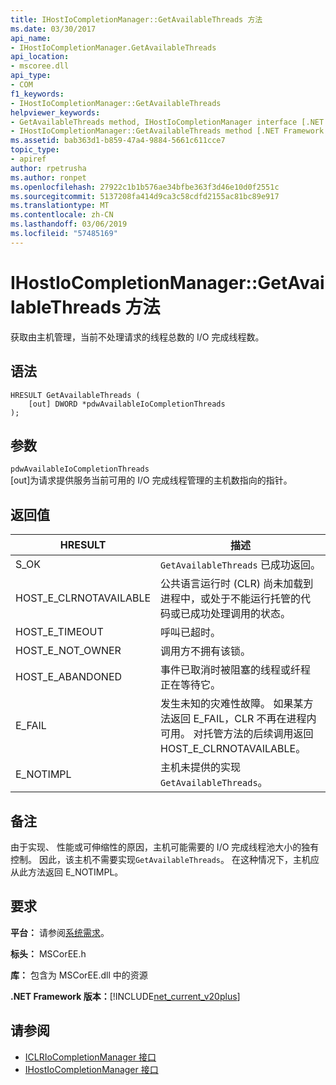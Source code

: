 ```yaml
---
title: IHostIoCompletionManager::GetAvailableThreads 方法
ms.date: 03/30/2017
api_name:
- IHostIoCompletionManager.GetAvailableThreads
api_location:
- mscoree.dll
api_type:
- COM
f1_keywords:
- IHostIoCompletionManager::GetAvailableThreads
helpviewer_keywords:
- GetAvailableThreads method, IHostIoCompletionManager interface [.NET Framework hosting]
- IHostIoCompletionManager::GetAvailableThreads method [.NET Framework hosting]
ms.assetid: bab363d1-b859-47a4-9884-5661c611cce7
topic_type:
- apiref
author: rpetrusha
ms.author: ronpet
ms.openlocfilehash: 27922c1b1b576ae34bfbe363f3d46e10d0f2551c
ms.sourcegitcommit: 5137208fa414d9ca3c58cdfd2155ac81bc89e917
ms.translationtype: MT
ms.contentlocale: zh-CN
ms.lasthandoff: 03/06/2019
ms.locfileid: "57485169"
---
```

# <a name="ihostiocompletionmanagergetavailablethreads-method"></a>IHostIoCompletionManager::GetAvailableThreads 方法
获取由主机管理，当前不处理请求的线程总数的 I/O 完成线程数。  
  
## <a name="syntax"></a>语法  
  
```  
HRESULT GetAvailableThreads (  
    [out] DWORD *pdwAvailableIoCompletionThreads  
);  
```  
  
## <a name="parameters"></a>参数  
 `pdwAvailableIoCompletionThreads`  
 [out]为请求提供服务当前可用的 I/O 完成线程管理的主机数指向的指针。  
  
## <a name="return-value"></a>返回值  
  
|HRESULT|描述|  
|-------------|-----------------|  
|S_OK|`GetAvailableThreads` 已成功返回。|  
|HOST_E_CLRNOTAVAILABLE|公共语言运行时 (CLR) 尚未加载到进程中，或处于不能运行托管的代码或已成功处理调用的状态。|  
|HOST_E_TIMEOUT|呼叫已超时。|  
|HOST_E_NOT_OWNER|调用方不拥有该锁。|  
|HOST_E_ABANDONED|事件已取消时被阻塞的线程或纤程正在等待它。|  
|E_FAIL|发生未知的灾难性故障。 如果某方法返回 E_FAIL，CLR 不再在进程内可用。 对托管方法的后续调用返回 HOST_E_CLRNOTAVAILABLE。|  
|E_NOTIMPL|主机未提供的实现`GetAvailableThreads`。|  
  
## <a name="remarks"></a>备注  
 由于实现、 性能或可伸缩性的原因，主机可能需要的 I/O 完成线程池大小的独有控制。 因此，该主机不需要实现`GetAvailableThreads`。 在这种情况下，主机应从此方法返回 E_NOTIMPL。  
  
## <a name="requirements"></a>要求  
 **平台：** 请参阅[系统需求](../../../../docs/framework/get-started/system-requirements.md)。  
  
 **标头：** MSCorEE.h  
  
 **库：** 包含为 MSCorEE.dll 中的资源  
  
 **.NET Framework 版本：**[!INCLUDE[net_current_v20plus](../../../../includes/net-current-v20plus-md.md)]  
  
## <a name="see-also"></a>请参阅
- [ICLRIoCompletionManager 接口](../../../../docs/framework/unmanaged-api/hosting/iclriocompletionmanager-interface.md)
- [IHostIoCompletionManager 接口](../../../../docs/framework/unmanaged-api/hosting/ihostiocompletionmanager-interface.md)
